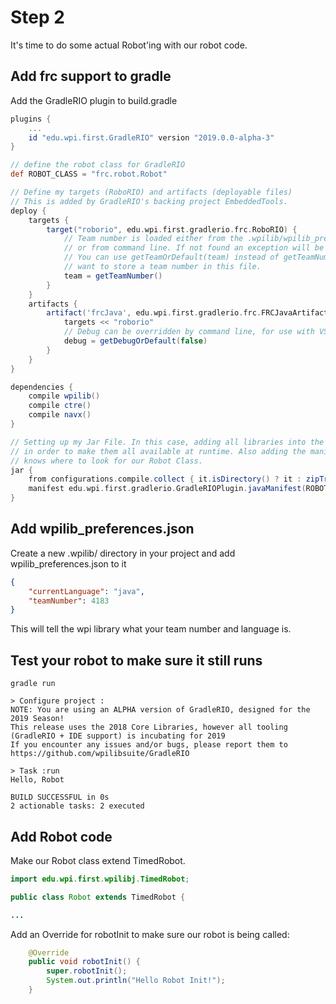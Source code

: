 # Step 2

It's time to do some actual Robot'ing with our robot code.

## Add frc support to gradle

Add the GradleRIO plugin to build.gradle

```gradle
plugins {
    ...
    id "edu.wpi.first.GradleRIO" version "2019.0.0-alpha-3"
}

// define the robot class for GradleRIO
def ROBOT_CLASS = "frc.robot.Robot"

// Define my targets (RoboRIO) and artifacts (deployable files)
// This is added by GradleRIO's backing project EmbeddedTools.
deploy {
    targets {
        target("roborio", edu.wpi.first.gradlerio.frc.RoboRIO) {
            // Team number is loaded either from the .wpilib/wpilib_preferences.json
            // or from command line. If not found an exception will be thrown.
            // You can use getTeamOrDefault(team) instead of getTeamNumber if you
            // want to store a team number in this file.
            team = getTeamNumber()
        }
    }
    artifacts {
        artifact('frcJava', edu.wpi.first.gradlerio.frc.FRCJavaArtifact) {
            targets << "roborio"
            // Debug can be overridden by command line, for use with VSCode
            debug = getDebugOrDefault(false)
        }
    }
}

dependencies {
    compile wpilib()
    compile ctre()
    compile navx()
}

// Setting up my Jar File. In this case, adding all libraries into the main jar ('fat jar')
// in order to make them all available at runtime. Also adding the manifest so WPILib
// knows where to look for our Robot Class.
jar {
    from configurations.compile.collect { it.isDirectory() ? it : zipTree(it) }
    manifest edu.wpi.first.gradlerio.GradleRIOPlugin.javaManifest(ROBOT_CLASS)
}
```

## Add wpilib_preferences.json

Create a new .wpilib/ directory in your project and add wpilib_preferences.json to it

```json
{
    "currentLanguage": "java",
    "teamNumber": 4183
}
```

This will tell the wpi library what your team number and language is.

## Test your robot to make sure it still runs

    gradle run

    > Configure project :
    NOTE: You are using an ALPHA version of GradleRIO, designed for the 2019 Season!
    This release uses the 2018 Core Libraries, however all tooling (GradleRIO + IDE support) is incubating for 2019
    If you encounter any issues and/or bugs, please report them to https://github.com/wpilibsuite/GradleRIO

    > Task :run
    Hello, Robot

    BUILD SUCCESSFUL in 0s
    2 actionable tasks: 2 executed

## Add Robot code

Make our Robot class extend TimedRobot.

```java
import edu.wpi.first.wpilibj.TimedRobot;

public class Robot extends TimedRobot {

...
```

Add an Override for robotInit to make sure our robot is being called:

```java
    @Override
    public void robotInit() {
        super.robotInit();
        System.out.println("Hello Robot Init!");
    }
```
